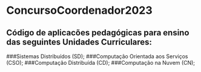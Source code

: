 # ConcursoCoordenador2023
## Código de aplicacões pedagógicas para ensino das seguintes Unidades Curriculares:
###Sistemas Distribuídos (SD);
 ###Computação Orientada aos Serviços (CSO);
 ###Computação Distribuída (CD);
 ###Computação na Nuvem (CN);
 
 
